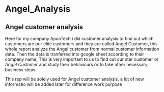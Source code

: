# Angel_Analysis
## Angel customer analysis
Here for my company AponTech i did customer analysis to find out which customers are our elite customers and they are called Angel Customer, this whole report analyze the Angel customer from normal customer information data. Then the data is tranferred into google sheet according to their company name, This is very important to us to find out our star customer or *Angel Customer* and study their behaviours or to take other necessary business steps

This rep will be solely used for Angel customer analysis, a lot of new informatio will be added later for difference work purpose
